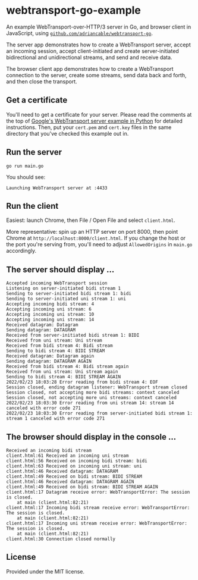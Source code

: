 # webtransport-go-example

An example WebTransport-over-HTTP/3 server in Go, and browser client in JavaScript, using [`github.com/adriancable/webtransport-go`](https://github.com/adriancable/webtransport-go).

The server app demonstrates how to create a WebTransport server, accept an incoming session, accept client-initiated and create server-initiated bidirectional and unidirectional streams, and send and receive data.

The browser client app demonstrates how to create a WebTransport connection to the server, create some streams, send data back and forth, and then close the transport.

## Get a certificate

You'll need to get a certificate for your server. Please read the comments at the top of [Google's WebTransport server example in Python](https://github.com/GoogleChrome/samples/blob/gh-pages/webtransport/webtransport_server.py) for detailed instructions. Then, put your `cert.pem` and `cert.key` files in the same directory that you've checked this example out in.

## Run the server

`go run main.go`

You should see:

`Launching WebTransport server at :4433`

## Run the client

Easiest: launch Chrome, then File / Open File and select `client.html`.

More representative: spin up an HTTP server on port 8000, then point Chrome at `http://localhost:8000/client.html`. If you change the host or the port
you're serving from, you'll need to adjust `AllowedOrigins` in `main.go` accordingly.

## The server should display ...

```
Accepted incoming WebTransport session
Listening on server-initiated bidi stream 1
Sending to server-initiated bidi stream 1: bidi
Sending to server-initiated uni stream 1: uni
Accepting incoming bidi stream: 4
Accepting incoming uni stream: 6
Accepting incoming uni stream: 10
Accepting incoming uni stream: 14
Received datagram: Datagram
Sending datagram: DATAGRAM
Received from server-initiated bidi stream 1: BIDI
Received from uni stream: Uni stream
Received from bidi stream 4: Bidi stream
Sending to bidi stream 4: BIDI STREAM
Received datagram: Datagram again
Sending datagram: DATAGRAM AGAIN
Received from bidi stream 4: Bidi stream again
Received from uni stream: Uni stream again
Sending to bidi stream 4: BIDI STREAM AGAIN
2022/02/23 18:03:28 Error reading from bidi stream 4: EOF
Session closed, ending datagram listener: WebTransport stream closed
Session closed, not accepting more bidi streams: context canceled
Session closed, not accepting more uni streams: context canceled
2022/02/23 18:03:30 Error reading from uni stream 14: stream 14 canceled with error code 271
2022/02/23 18:03:30 Error reading from server-initiated bidi stream 1: stream 1 canceled with error code 271
```

## The browser should display in the console ...

```
Received an incoming bidi stream
client.html:61 Received an incoming uni stream
client.html:56 Received on incoming bidi stream: bidi
client.html:63 Received on incoming uni stream: uni
client.html:46 Received datagram: DATAGRAM
client.html:49 Received on bidi stream: BIDI STREAM
client.html:46 Received datagram: DATAGRAM AGAIN
client.html:49 Received on bidi stream: BIDI STREAM AGAIN
client.html:17 Datagram receive error: WebTransportError: The session is closed.
    at main (client.html:82:21)
client.html:17 Incoming bidi stream receive error: WebTransportError: The session is closed.
    at main (client.html:82:21)
client.html:17 Incoming uni stream receive error: WebTransportError: The session is closed.
    at main (client.html:82:21)
client.html:30 Connection closed normally
```

## License
Provided under the MIT license.
